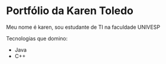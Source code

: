 # Portfólio da Karen Toledo

Meu nome é karen, sou estudante de TI na faculdade UNIVESP

Tecnologias que domino:

- Java
- C++
